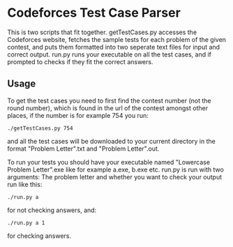 # Codeforces Test Case Parser

This is two scripts that fit together. getTestCases.py accesses the Codeforces website, fetches the sample tests for each problem of the given contest, and puts them formatted into two seperate text files for input and correct output. run.py runs your executable on all the test cases, and if prompted to checks if they fit the correct answers.

## Usage

To get the test cases you need to first find the contest number (not the round number), which is found in the url of the contest amongst other places, if the number is for example 754 you run:

`./getTestCases.py 754`

and all the test cases will be downloaded to your current directory in the format "Problem Letter".txt and "Problem Letter".out.

To run your tests you should have your executable named "Lowercase Problem Letter".exe like for example a.exe, b.exe etc. run.py is run with two arguments: The problem letter and whether you want to check your output run like this:

`./run.py a`

for not checking answers, and:

`./run.py a 1`

for checking answers.
